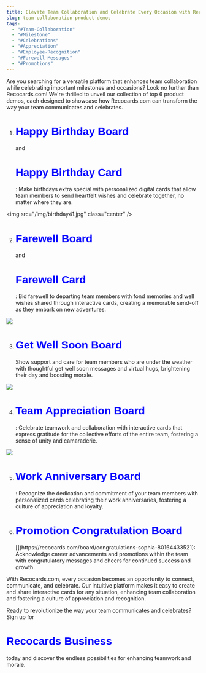 ```yaml
---
title: Elevate Team Collaboration and Celebrate Every Occasion with Recocards
slug: team-collaboration-product-demos
tags:
  - "#Team-Collaboration"
  - "#Milestone"
  - "#Celebrations"
  - "#Appreciation"
  - "#Employee-Recognition"
  - "#Farewell-Messages"
  - "#Promotions"
---
```

Are you searching for a versatile platform that enhances team collaboration while celebrating important milestones and occasions? Look no further than Recocards.com! We're thrilled to unveil our collection of top 6 product demos, each designed to showcase how Recocards.com can transform the way your team communicates and celebrates.

1. <h1 style="color: blue; font-family: Arial, sans-serif;"><a href="https://recocards.com/board/hdbteammatedemoboard-79862149139c" style="text-decoration: none; color: inherit;">Happy Birthday Board</a></h1> and <h1 style="color: blue; font-family: Arial, sans-serif;"><a href="https://recocards.com/greeting-card/hbdbossdemocard-79862182763c" style="text-decoration: none; color: inherit;">Happy Birthday Card</a></h1>: Make birthdays extra special with personalized digital cards that allow team members to send heartfelt wishes and celebrate together, no matter where they are.

<style>
.center {
  display: block;
  margin-left: auto;
  margin-right: auto;
  width: 50%;
}
</style>

<img src="/img/birthday41.jpg" class="center" />

2. <h1 style="color: blue; font-family: Arial, sans-serif;"><a href="https://recocards.com/board/farewellteammatedemoboard-79862044752c" style="text-decoration: none; color: inherit;">Farewell Board</a></h1> and <h1 style="color: blue; font-family: Arial, sans-serif;"><a href="https://recocards.com/greeting-card/farewellteammatedemocard-79862078937c" style="text-decoration: none; color: inherit;">Farewell Card</a></h1>: Bid farewell to departing team members with fond memories and well wishes shared through interactive cards, creating a memorable send-off as they embark on new adventures.

![](/img/farewell21.jpg)

3. <h1 style="color: blue; font-family: Arial, sans-serif;"><a href="https://recocards.com/board/getwellsoondemoboard-80168505860c" style="text-decoration: none; color: inherit;">Get Well Soon Board</a></h1> Show support and care for team members who are under the weather with thoughtful get well soon messages and virtual hugs, brightening their day and boosting morale.

![](/img/download-10-.jpeg)

4. [](https://recocards.com/board/thankyouteamdemoboard-80168530714c)<h1 style="color: blue; font-family: Arial, sans-serif;"><a href="https://recocards.com/board/thankyouteamdemoboard-80168530714c" style="text-decoration: none; color: inherit;">Team Appreciation Board</a></h1>: Celebrate teamwork and collaboration with interactive cards that express gratitude for the collective efforts of the entire team, fostering a sense of unity and camaraderie.

![](/img/congratulations6.jpg)

5. [](https://recocards.com/board/happyanniversarydemoboard-80168631106c)<h1 style="color: blue; font-family: Arial, sans-serif;"><a href="https://recocards.com/board/happyanniversarydemoboard-80168631106c" style="text-decoration: none; color: inherit;">Work Anniversary Board</a></h1>: Recognize the dedication and commitment of your team members with personalized cards celebrating their work anniversaries, fostering a culture of appreciation and loyalty.

6. <h1 style="color: blue; font-family: Arial, sans-serif;"><a href="https://recocards.com/board/congratulations-sophia-80164433521" style="text-decoration: none; color: inherit;">Promotion Congratulation Board</a></h1>[](https://recocards.com/board/congratulations-sophia-80164433521): Acknowledge career advancements and promotions within the team with congratulatory messages and cheers for continued success and growth.

With Recocards.com, every occasion becomes an opportunity to connect, communicate, and celebrate. Our intuitive platform makes it easy to create and share interactive cards for any situation, enhancing team collaboration and fostering a culture of appreciation and recognition.

Ready to revolutionize the way your team communicates and celebrates? Sign up for <h1 style="color: blue; font-family: Arial, sans-serif;"><a href="https://recocards.com/business" style="text-decoration: none; color: inherit;">Recocards Business</a></h1> today and discover the endless possibilities for enhancing teamwork and morale.
